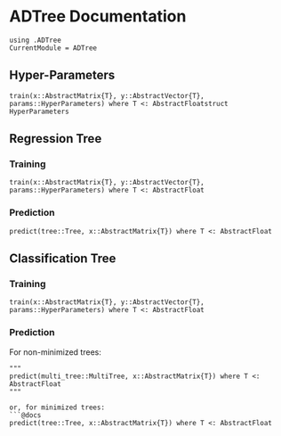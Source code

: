 # ADTree Documentation
```@meta
using .ADTree
CurrentModule = ADTree
```

## Hyper-Parameters
```@docs
train(x::AbstractMatrix{T}, y::AbstractVector{T}, params::HyperParameters) where T <: AbstractFloatstruct HyperParameters
```

## Regression Tree
### Training
```@docs
train(x::AbstractMatrix{T}, y::AbstractVector{T}, params::HyperParameters) where T <: AbstractFloat
```

### Prediction
```@docs
predict(tree::Tree, x::AbstractMatrix{T}) where T <: AbstractFloat
```

## Classification Tree
### Training
```@docs
train(x::AbstractMatrix{T}, y::AbstractVector{T}, params::HyperParameters) where T <: AbstractFloat
```

### Prediction
For non-minimized trees:
```@docs
"""
predict(multi_tree::MultiTree, x::AbstractMatrix{T}) where T <: AbstractFloat
"""

or, for minimized trees:
```@docs
predict(tree::Tree, x::AbstractMatrix{T}) where T <: AbstractFloat
```